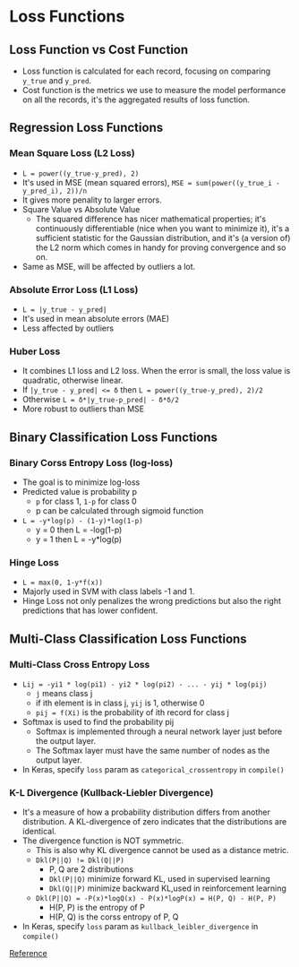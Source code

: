 # Loss Functions

## Loss Function vs Cost Function
* Loss function is calculated for each record, focusing on comparing `y_true` and `y_pred`.
* Cost function is the metrics we use to measure the model performance on all the records, it's the aggregated results of loss function.

## Regression Loss Functions

### Mean Square Loss (L2 Loss)
* `L = power((y_true-y_pred), 2)`
* It's used in MSE (mean squared errors), `MSE = sum(power((y_true_i - y_pred_i), 2))/n`
* It gives more penality to larger errors.
* Square Value vs Absolute Value
  * The squared difference has nicer mathematical properties; it's continuously differentiable (nice when you want to minimize it), it's a sufficient statistic for the Gaussian distribution, and it's (a version of) the L2 norm which comes in handy for proving convergence and so on.
* Same as MSE, will be affected by outliers a lot.

### Absolute Error Loss (L1 Loss)
* `L = |y_true - y_pred|`
* It's used in mean absolute errors (MAE)
* Less affected by outliers

### Huber Loss
* It combines L1 loss and L2 loss. When the error is small, the loss value is quadratic, otherwise linear.
* If `|y_true - y_pred| <= δ` then `L = power((y_true-y_pred), 2)/2`
* Otherwise `L = δ*|y_true-p_pred| - δ*δ/2`
* More robust to outliers than MSE

## Binary Classification Loss Functions

### Binary Corss Entropy Loss (log-loss)
* The goal is to minimize log-loss
* Predicted value is probability p
  * `p` for class 1, `1-p` for class 0
  * p can be calculated through sigmoid function
* `L = -y*log(p) - (1-y)*log(1-p)`
  * y = 0 then L = -log(1-p)
  * y = 1 then L = -y*log(p)
  
 ### Hinge Loss
 * `L = max(0, 1-y*f(x))`
 * Majorly used in SVM with class labels -1 and 1.
 * Hinge Loss not only penalizes the wrong predictions but also the right predictions that has lower confident.

## Multi-Class Classification Loss Functions

### Multi-Class Cross Entropy Loss
* `Lij = -yi1 * log(pi1) - yi2 * log(pi2) - ... - yij * log(pij)`
  * `j` means class j
  * if ith element is in class j, `yij` is 1, otherwise 0
  * `pij = f(Xi)` is the probability of ith record for class j
* Softmax is used to find the probability pij
  * Softmax is implemented through a neural network layer just before the output layer. 
  * The Softmax layer must have the same number of nodes as the output layer.
* In Keras, specify `loss` param as `categorical_crossentropy` in `compile()`

### K-L Divergence (Kullback-Liebler Divergence)
* It's a measure of how a probability distribution differs from another distribution. A KL-divergence of zero indicates that the distributions are identical.
* The divergence function is NOT symmetric.
  * This is also why KL divergence cannot be used as a distance metric.
  * `Dkl(P||Q) != Dkl(Q||P)`
    * P, Q are 2 distributions
    * `Dkl(P||Q)` minimize forward KL, used in supervised learning
    * `Dkl(Q||P)` minimize backward KL,used in reinforcement learning
  * `Dkl(P||Q) = -P(x)*logQ(x) - P(x)*logP(x) = H(P, Q) - H(P, P)`
    * H(P, P) is the entropy of P
    * H(P, Q) is the corss entropy of P, Q
* In Keras, specify `loss` param as `kullback_leibler_divergence` in `compile()`

[Reference][1]

[1]:https://www.analyticsvidhya.com/blog/2019/08/detailed-guide-7-loss-functions-machine-learning-python-code/?utm_source=feedburner&utm_medium=email&utm_campaign=Feed%3A+AnalyticsVidhya+%28Analytics+Vidhya%29
